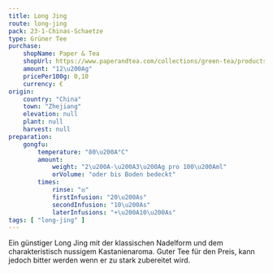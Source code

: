 ```yaml
---
title: Long Jing
route: long-jing
pack: 23-1-Chinas-Schaetze
type: Grüner Tee
purchase:
    shopName: Paper & Tea
    shopUrl: https://www.paperandtea.com/collections/green-tea/products/imperial-dragon-n-302?variant=31685522423879
    amount: "12\u200Ag"
    pricePer100g: 0,10
    currency: €
origin:
    country: "China"
    town: "Zhejiang"
    elevation: null
    plant: null
    harvest: null
preparation:
    gongfu:
        temperature: "80\u200A°C"
        amount:
            weight: "2\u200A-\u200A3\u200Ag pro 100\u200Aml"
            orVolume: "oder bis Boden bedeckt"
        times:
            rinse: "⦻"
            firstInfusion: "20\u200As"
            secondInfusion: "10\u200As"
            laterInfusions: "+\u200A10\u200As"
tags: [ "long-jing" ]
---
```

Ein günstiger Long Jing mit der klassischen Nadelform und dem charakteristisch nussigem Kastanienaroma. Guter Tee für den Preis, kann jedoch bitter werden wenn er zu stark zubereitet wird.